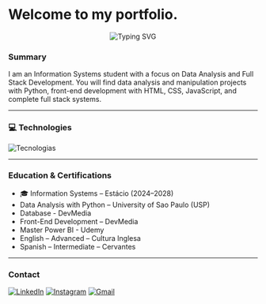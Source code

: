 # Welcome to my portfolio. 

<p align="center">
  <img src="https://readme-typing-svg.herokuapp.com?font=Fira+Code&size=24&duration=3000&pause=1000&color=38BDF8&center=true&vCenter=true&width=600&lines=My+name+is+Rodrigo+Dantas;Data+Analysis+%7C+Fullstack+Development;Turning+data+into+insights;Building+clean+and+useful+solutions" alt="Typing SVG" />
</p>

### Summary

I am an Information Systems student with a focus on Data Analysis and Full Stack Development. You will find data analysis and manipulation projects with Python, front-end development with HTML, CSS, JavaScript, and complete full stack systems.

---

### 💻 **Technologies**

![Tecnologias](https://skillicons.dev/icons?i=js,html,css,python,c,cpp,nodejs,mysql,git,vscode)

---

### **Education & Certifications**

- 🎓 Information Systems – Estácio (2024–2028)  
- Data Analysis with Python – University of Sao Paulo (USP)
- Database - DevMedia
- Front-End Development – DevMedia
- Master Power BI - Udemy    
- English – Advanced – Cultura Inglesa 
- Spanish – Intermediate – Cervantes 

---

### **Contact**

[![LinkedIn](https://img.shields.io/badge/-LinkedIn-%230077B5?style=for-the-badge&logo=linkedin&logoColor=white)](https://www.linkedin.com/in/rodrigodantas1/)
[![Instagram](https://img.shields.io/badge/-Instagram-%23E4405F?style=for-the-badge&logo=instagram&logoColor=white)](https://www.instagram.com/oirod)
[![Gmail](https://img.shields.io/badge/-Gmail-%23333?style=for-the-badge&logo=gmail&logoColor=white)](mailto:rodrigocontatodantas@gmail.com)

